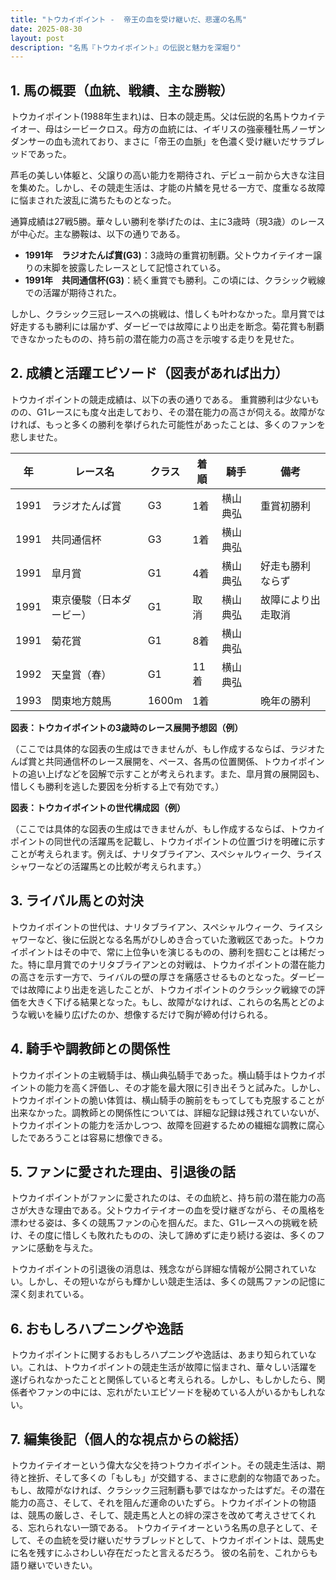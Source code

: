 ```yaml
---
title: "トウカイポイント -  帝王の血を受け継いだ、悲運の名馬"
date: 2025-08-30
layout: post
description: "名馬『トウカイポイント』の伝説と魅力を深堀り"
---
```


## 1. 馬の概要（血統、戦績、主な勝鞍）

トウカイポイント(1988年生まれ)は、日本の競走馬。父は伝説的名馬トウカイテイオー、母はシービークロス。母方の血統には、イギリスの強豪種牡馬ノーザンダンサーの血も流れており、まさに「帝王の血脈」を色濃く受け継いだサラブレッドであった。

芦毛の美しい体躯と、父譲りの高い能力を期待され、デビュー前から大きな注目を集めた。しかし、その競走生活は、才能の片鱗を見せる一方で、度重なる故障に悩まされた波乱に満ちたものとなった。

通算成績は27戦5勝。華々しい勝利を挙げたのは、主に3歳時（現3歳）のレースが中心だ。主な勝鞍は、以下の通りである。

* **1991年　ラジオたんぱ賞(G3)**：3歳時の重賞初制覇。父トウカイテイオー譲りの末脚を披露したレースとして記憶されている。
* **1991年　共同通信杯(G3)**：続く重賞でも勝利。この頃には、クラシック戦線での活躍が期待された。


しかし、クラシック三冠レースへの挑戦は、惜しくも叶わなかった。皐月賞では好走するも勝利には届かず、ダービーでは故障により出走を断念。菊花賞も制覇できなかったものの、持ち前の潜在能力の高さを示唆する走りを見せた。


## 2. 成績と活躍エピソード（図表があれば出力）

トウカイポイントの競走成績は、以下の表の通りである。  重賞勝利は少ないものの、G1レースにも度々出走しており、その潜在能力の高さが伺える。故障がなければ、もっと多くの勝利を挙げられた可能性があったことは、多くのファンを悲しませた。

| 年 | レース名 | クラス | 着順 | 騎手 | 備考 |
|---|---|---|---|---|---|
| 1991 | ラジオたんぱ賞 | G3 | 1着 | 横山典弘 | 重賞初勝利 |
| 1991 | 共同通信杯 | G3 | 1着 | 横山典弘 |  |
| 1991 | 皐月賞 | G1 | 4着 | 横山典弘 |  好走も勝利ならず |
| 1991 | 東京優駿（日本ダービー） | G1 | 取消 | 横山典弘 | 故障により出走取消 |
| 1991 | 菊花賞 | G1 | 8着 | 横山典弘 |  |
| 1992 | 天皇賞（春） | G1 | 11着 | 横山典弘 |  |
| 1993 | 関東地方競馬 | 1600m | 1着 |  |  晩年の勝利 |


**図表：トウカイポイントの3歳時のレース展開予想図（例）**

（ここでは具体的な図表の生成はできませんが、もし作成するならば、ラジオたんぱ賞と共同通信杯のレース展開を、ペース、各馬の位置関係、トウカイポイントの追い上げなどを図解で示すことが考えられます。また、皐月賞の展開図も、惜しくも勝利を逃した要因を分析する上で有効です。）


**図表：トウカイポイントの世代構成図（例）**

（ここでは具体的な図表の生成はできませんが、もし作成するならば、トウカイポイントの同世代の活躍馬を記載し、トウカイポイントの位置づけを明確に示すことが考えられます。例えば、ナリタブライアン、スペシャルウィーク、ライスシャワーなどの活躍馬との比較が考えられます。）


## 3. ライバル馬との対決

トウカイポイントの世代は、ナリタブライアン、スペシャルウィーク、ライスシャワーなど、後に伝説となる名馬がひしめき合っていた激戦区であった。トウカイポイントはその中で、常に上位争いを演じるものの、勝利を掴むことは稀だった。特に皐月賞でのナリタブライアンとの対戦は、トウカイポイントの潜在能力の高さを示す一方で、ライバルの壁の厚さを痛感させるものとなった。ダービーでは故障により出走を逃したことが、トウカイポイントのクラシック戦線での評価を大きく下げる結果となった。もし、故障がなければ、これらの名馬とどのような戦いを繰り広げたのか、想像するだけで胸が締め付けられる。


## 4. 騎手や調教師との関係性

トウカイポイントの主戦騎手は、横山典弘騎手であった。横山騎手はトウカイポイントの能力を高く評価し、その才能を最大限に引き出そうと試みた。しかし、トウカイポイントの脆い体質は、横山騎手の腕前をもってしても克服することが出来なかった。調教師との関係性については、詳細な記録は残されていないが、トウカイポイントの能力を活かしつつ、故障を回避するための繊細な調教に腐心したであろうことは容易に想像できる。


## 5. ファンに愛された理由、引退後の話

トウカイポイントがファンに愛されたのは、その血統と、持ち前の潜在能力の高さが大きな理由である。父トウカイテイオーの血を受け継ぎながら、その風格を漂わせる姿は、多くの競馬ファンの心を掴んだ。また、G1レースへの挑戦を続け、その度に惜しくも敗れたものの、決して諦めずに走り続ける姿は、多くのファンに感動を与えた。

トウカイポイントの引退後の消息は、残念ながら詳細な情報が公開されていない。しかし、その短いながらも輝かしい競走生活は、多くの競馬ファンの記憶に深く刻まれている。


## 6. おもしろハプニングや逸話

トウカイポイントに関するおもしろハプニングや逸話は、あまり知られていない。これは、トウカイポイントの競走生活が故障に悩まされ、華々しい活躍を遂げられなかったことと関係していると考えられる。しかし、もしかしたら、関係者やファンの中には、忘れがたいエピソードを秘めている人がいるかもしれない。


## 7. 編集後記（個人的な視点からの総括）

トウカイテイオーという偉大な父を持つトウカイポイント。その競走生活は、期待と挫折、そして多くの「もしも」が交錯する、まさに悲劇的な物語であった。もし、故障がなければ、クラシック三冠制覇も夢ではなかったはずだ。その潜在能力の高さ、そして、それを阻んだ運命のいたずら。トウカイポイントの物語は、競馬の厳しさ、そして、競走馬と人との絆の深さを改めて考えさせてくれる、忘れられない一頭である。  トウカイテイオーという名馬の息子として、そして、その血統を受け継いだサラブレッドとして、トウカイポイントは、競馬史に名を残すにふさわしい存在だったと言えるだろう。  彼の名前を、これからも語り継いでいきたい。
